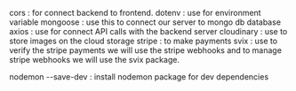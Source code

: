 <!-- Packages -->
cors : for connect backend to frontend.
dotenv : use for environment variable
mongoose : use this to connect our server to mongo db database
axios : use for connect API calls with the backend server
cloudinary : use to store images on the cloud storage
stripe : to make payments
svix : use to verify the stripe payments we will use the stripe webhooks and to manage stripe webhooks we will use the svix package.

<!-- Dependencies -->
nodemon --save-dev : install nodemon package for dev dependencies